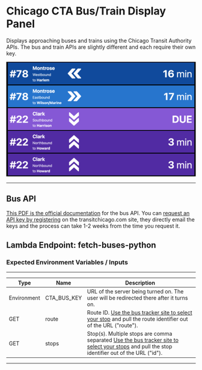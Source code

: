 # Chicago CTA Bus/Train Display Panel

Displays approaching buses and trains using the Chicago Transit Authority APIs. The bus and train APIs are slightly different and each require their own key.

![](img/panel.png)

-----

## Bus API
[This PDF is the official documentation](https://www.transitchicago.com/assets/1/6/cta_Bus_Tracker_API_Developer_Guide_and_Documentation_20160929.pdf) for the bus API. You can [request an API key by registering](https://www.transitchicago.com/developers/bustracker/) on the transitchicago.com site, they directly email the keys and the process can take 1-2 weeks from the time you request it.

## Lambda Endpoint: fetch-buses-python
### Expected Environment Variables / Inputs

-----

| Type | Name | Description |
| ------------- | ------------- | ----------- |
| Environment | CTA_BUS_KEY | URL of the server being turned on. The user will be redirected there after it turns on. |
| GET | route | Route ID. [Use the bus tracker site to select your stop](http://www.ctabustracker.com/bustime/wireless/html/home.jsp) and pull the route identifier out of the URL ("route"). |
| GET | stops | Stop(s). Multiple stops are comma separated [Use the bus tracker site to select your stops](http://www.ctabustracker.com/bustime/wireless/html/home.jsp) and pull the stop identifier out of the URL ("id").  |

-----


